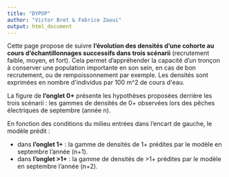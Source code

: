 ```yaml
---
title: "DYPOP"
author: "Victor Bret & Fabrice Zaoui"
output: html_document
---
```


Cette page propose de suivre **l’évolution des densités d’une cohorte au cours d’échantillonnages successifs dans trois scénarii** (recrutement faible, moyen, et fort). Cela permet d’appréhender la capacité d’un tronçon à conserver une population importante en son sein, en cas de bon recrutement, ou de rempoissonnement par exemple. Les densités sont exprimées en nombre d'individus par 100 m^2 de cours d'eau.

La figure de **l’onglet 0+** présente les hypothèses proposées derrière les trois scénarii : les gammes de densités de 0+ observées lors des pêches électriques de septembre (année n).

En fonction des conditions du milieu entrées dans l’encart de gauche, le modèle prédit :
- dans **l’onglet 1+** : la gamme de densités de 1+ prédites par le modèle en septembre l’année (n+1).
- dans **l’onglet >1+** : la gamme de densités de >1+ prédites par le modèle en septembre l’année (n+2).

